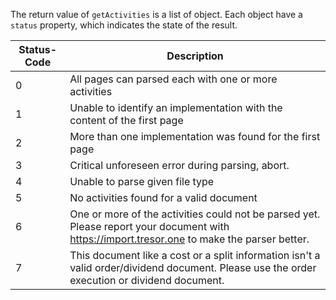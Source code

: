 The return value of `getActivities` is a list of object. Each object have a `status` property, which indicates the state of the result.

| Status-Code | Description                                                                                                                                  |
| ----------- | -------------------------------------------------------------------------------------------------------------------------------------------- |
| 0           | All pages can parsed each with one or more activities                                                                                        |
| 1           | Unable to identify an implementation with the content of the first page                                                                     |
| 2           | More than one implementation was found for the first page                                                                                    |
| 3           | Critical unforeseen error during parsing, abort.                                                                                             |
| 4           | Unable to parse given file type                                                                                                              |
| 5           | No activities found for a valid document                                                                                                     |
| 6           | One or more of the activities could not be parsed yet. Please report your document with https://import.tresor.one to make the parser better. |
| 7           | This document like a cost or a split information isn't a valid order/dividend document. Please use the order execution or dividend document. |
